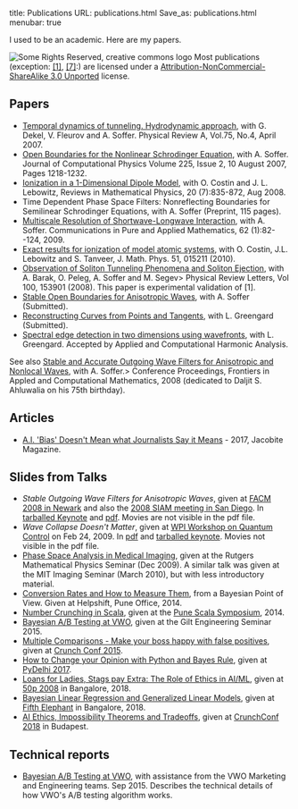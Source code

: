 title: Publications
 URL: publications.html
Save_as: publications.html
menubar: true

I used to be an academic. Here are my papers.

<img src="/media/somerights20.png" alt="Some Rights Reserved, creative commons logo">
Most publications (exception: <a href="pubs/DCFS.pdf">[1]</a>, <a href="pubs/soliton_tunneling_experiment.pdf">[7]</a>:) are licensed under a <a href="http://creativecommons.org/licenses/by-nc-sa/3.0/">Attribution-NonCommercial-ShareAlike 3.0 Unported</a> license.

## Papers

- [Temporal dynamics of tunneling. Hydrodynamic approach](pubs/DCFS.pdf), with G. Dekel, V. Fleurov and A. Soffer. Physical Review A, Vol.75, No.4, April 2007.
- [Open Boundaries for the Nonlinear Schrodinger Equation](pubs/jcp_schrodinger_tdpsf.pdf), with A. Soffer. Journal of Computational Physics Volume 225, Issue 2, 10 August 2007, Pages 1218-1232.
- [Ionization in a 1-Dimensional Dipole Model](pubs/dipole_delta.pdf), with O. Costin and J. L. Lebowitz, Reviews in Mathematical Physics, 20 (7):835-872, Aug 2008.
- Time Dependent Phase Space Filters: Nonreflecting Boundaries for Semilinear Schrodinger Equations, with A. Soffer (Preprint, 115 pages).
- [Multiscale Resolution of Shortwave-Longwave Interaction](pubs/multiscale.pdf), with A. Soffer. Communications in Pure and Applied Mathematics, 62 (1):82--124, 2009.
- [Exact results for ionization of model atomic systems](http://link.aip.org/link/?JMP/51/015211), with O. Costin, J.L. Lebowitz and S. Tanveer, J. Math. Phys. 51, 015211 (2010).
- [Observation of Soliton Tunneling Phenomena and Soliton Ejection](pubs/soliton_tunneling_experiment.pdf), with A. Barak, O. Peleg, A. Soffer and M. Segev> Physical Review Letters, Vol 100, 153901 (2008). This paper is experimental validation of [1].
- [Stable Open Boundaries for Anisotropic Waves](pubs/anisotropic_tdpsf.pdf), with A. Soffer (Submitted).
- [Reconstructing Curves from Points and Tangents](pubs/ctd.pdf), with L. Greengard (Submitted).
- [Spectral edge detection in two dimensions using wavefronts](pubs/wf_segment.pdf), with L. Greengard. Accepted by Applied and Computational Harmonic Analysis.

See also [Stable and Accurate Outgoing Wave Filters for Anisotropic and Nonlocal Waves](pubs/facm_proceedings.pdf), with A. Soffer.> Conference Proceedings, Frontiers in Appled and Computational Mathematics, 2008 (dedicated to Daljit S. Ahluwalia on his 75th birthday).

## Articles

- [A.I. 'Bias' Doesn't Mean what Journalists Say it Means](https://jacobitemag.com/2017/08/29/a-i-bias-doesnt-mean-what-journalists-want-you-to-think-it-means/) - 2017, Jacobite Magazine.

## Slides from Talks

- *Stable Outgoing Wave Filters for Anisotropic Waves*, given at [FACM 2008 in Newark](http://m.njit.edu/Events/FACM08/) and also the [2008 SIAM meeting in San Diego](http://www.siam.org/meetings/an08/program.php). In <a href="pubs/slides/SIAM_July_2008.tgz">tarballed Keynote</a> and <a href="pubs/slides/SIAM_July_2008.pdf">pdf</a>. Movies are not visible in the pdf file.
- *Wave Collapse Doesn't Matter*, given at [WPI Workshop on Quantum Control](http://www.wpi.ac.at/event_view.php?id_activity=113) on Feb 24, 2009. In [pdf](pubs/slides/wpi_wave_collapse.pdf) and [tarballed keynote](pubs/slides/wpi_wave_collapse.tar.gz). Movies not visible in the pdf file.
- [Phase Space Analysis in Medical Imaging](pubs/slides/rutgers_math_phys.pdf), given at the Rutgers Mathematical Physics Seminar (Dec 2009). A similar talk was given at the MIT Imaging Seminar (March 2010), but with less introductory material.
- [Conversion Rates and How to Measure Them](/pubs/slides/helpshift_2014/slides.html), from a Bayesian Point of View. Given at Helpshift, Pune Office, 2014.
- [Number Crunching in Scala](/pubs/slides/thoughtworks_scientific_2014/slides.html), given at the [Pune Scala Symposium](http://info.thoughtworks.com/pune-scala-symposium-april-12-registration.html), 2014.
- [Bayesian A/B Testing at VWO](/pubs/slides/gilt_bayesian_ab_2015/slides.html), given at the Gilt Engineering Seminar 2015.
- [Multiple Comparisons - Make your boss happy with false positives](/pubs/slides/crunch_conf_2015/slides.html), given at [Crunch Conf 2015](http://crunchconf.com/).
- [How to Change your Opinion with Python and Bayes Rule](/pubs/slides/pydelhi_2017/slides.html), given at [PyDelhi 2017](https://cfp.pydelhi.org/pydelhi-conference-2017/proposals/).
- [Loans for Ladies, Stags pay Extra: The Role of Ethics in AI/ML](/pubs/slides/loans_for_ladies.pdf), given at [50p 2008](https://50p.in/2018/) in Bangalore, 2018.
- [Bayesian Linear Regression and Generalized Linear Models](/pubs/slides/fifth_elephant_2018/slides2.html), given at [Fifth Elephant](https://fifthelephant.in/2018/) in Bangalore, 2018.
- [AI Ethics, Impossibility Theorems and Tradeoffs](/pubs/slides/crunchconf_2018/slides.pdf), given at [CrunchConf 2018](https://www.crunchconf.com/) in Budapest.

## Technical reports

- [Bayesian A/B Testing at VWO](/pubs/VWO_SmartStats_technical_whitepaper.pdf), with assistance from the VWO Marketing and Engineering teams. Sep 2015. Describes the technical details of how VWO's A/B testing algorithm works.
